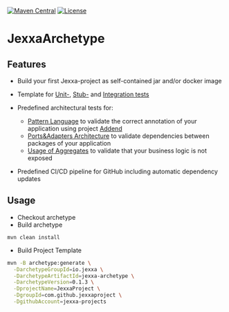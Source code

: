 [![Maven Central](https://img.shields.io/maven-central/v/io.jexxa/jexxa-archetype)](https://maven-badges.herokuapp.com/maven-central/io.jexxa/jexxa-archetype/) [![License](https://img.shields.io/badge/License-Apache%202.0-blue.svg)](https://opensource.org/licenses/Apache-2.0)

# JexxaArchetype

## Features

*   Build your first Jexxa-project as self-contained jar and/or docker image

*   Template for [Unit-](https://github.com/jexxa-projects/JexxaTutorials/blob/main/BookStore/src/test/java/io/jexxa/tutorials/bookstore/domain/book/BookTest.java), [Stub-](https://github.com/jexxa-projects/JexxaTutorials/blob/main/BookStore/src/test/java/io/jexxa/tutorials/bookstore/applicationservice/BookStoreServiceTest.java) and [Integration tests](https://github.com/jexxa-projects/JexxaTutorials/blob/main/BookStore/src/test/java/io/jexxa/tutorials/bookstore/integration/BookstoreIT.java)

*   Predefined architectural tests for:
    *   [Pattern Language](https://github.com/jexxa-projects/JexxaTutorials/blob/main/BookStore/src/test/java/io/jexxa/tutorials/bookstore/architecture/ArchitectureTest.java) to validate the correct annotation of your application using project [Addend](http://addend.jexxa.io/)
    *   [Ports&Adapters Architecture](https://github.com/jexxa-projects/JexxaTutorials/blob/main/BookStore/src/test/java/io/jexxa/tutorials/bookstore/architecture/ArchitectureTest.java) to validate dependencies between packages of your application
    *   [Usage of Aggregates](https://github.com/jexxa-projects/JexxaTutorials/blob/main/BookStore/src/test/java/io/jexxa/tutorials/bookstore/architecture/ArchitectureTest.java) to validate that your business logic is not exposed

*   Predefined CI/CD pipeline for GitHub including automatic dependency updates 

## Usage
* Checkout archetype
* Build archetype 
```
mvn clean install
```
* Build Project Template 
```bash
mvn -B archetype:generate \
  -DarchetypeGroupId=io.jexxa \
  -DarchetypeArtifactId=jexxa-archetype \
  -DarchetypeVersion=0.1.3 \
  -DprojectName=JexxaProject \
  -DgroupId=com.github.jexxaproject \
  -DgithubAccount=jexxa-projects
```